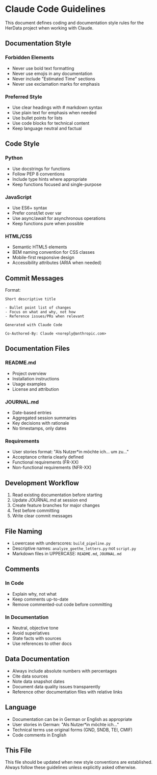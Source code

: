# Claude Code Guidelines

This document defines coding and documentation style rules for the HerData project when working with Claude.

## Documentation Style

### Forbidden Elements
- Never use bold text formatting
- Never use emojis in any documentation
- Never include "Estimated Time" sections
- Never use exclamation marks for emphasis

### Preferred Style
- Use clear headings with # markdown syntax
- Use plain text for emphasis when needed
- Use bullet points for lists
- Use code blocks for technical content
- Keep language neutral and factual

## Code Style

### Python
- Use docstrings for functions
- Follow PEP 8 conventions
- Include type hints where appropriate
- Keep functions focused and single-purpose

### JavaScript
- Use ES6+ syntax
- Prefer const/let over var
- Use async/await for asynchronous operations
- Keep functions pure when possible

### HTML/CSS
- Semantic HTML5 elements
- BEM naming convention for CSS classes
- Mobile-first responsive design
- Accessibility attributes (ARIA when needed)

## Commit Messages

Format:
```
Short descriptive title

- Bullet point list of changes
- Focus on what and why, not how
- Reference issues/PRs when relevant

Generated with Claude Code

Co-Authored-By: Claude <noreply@anthropic.com>
```

## Documentation Files

### README.md
- Project overview
- Installation instructions
- Usage examples
- License and attribution

### JOURNAL.md
- Date-based entries
- Aggregated session summaries
- Key decisions with rationale
- No timestamps, only dates

### Requirements
- User stories format: "Als Nutzer*in möchte ich... um zu..."
- Acceptance criteria clearly defined
- Functional requirements (FR-XX)
- Non-functional requirements (NFR-XX)

## Development Workflow

1. Read existing documentation before starting
2. Update JOURNAL.md at session end
3. Create feature branches for major changes
4. Test before committing
5. Write clear commit messages

## File Naming

- Lowercase with underscores: `build_pipeline.py`
- Descriptive names: `analyze_goethe_letters.py` not `script.py`
- Markdown files in UPPERCASE: `README.md`, `JOURNAL.md`

## Comments

### In Code
- Explain why, not what
- Keep comments up-to-date
- Remove commented-out code before committing

### In Documentation
- Neutral, objective tone
- Avoid superlatives
- State facts with sources
- Use references to other docs

## Data Documentation

- Always include absolute numbers with percentages
- Cite data sources
- Note data snapshot dates
- Document data quality issues transparently
- Reference other documentation files with relative links

## Language

- Documentation can be in German or English as appropriate
- User stories in German: "Als Nutzer*in möchte ich..."
- Technical terms use original forms (GND, SNDB, TEI, CMIF)
- Code comments in English

## This File

This file should be updated when new style conventions are established. Always follow these guidelines unless explicitly asked otherwise.
